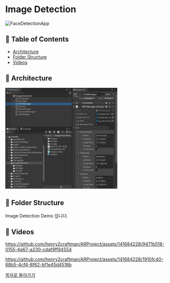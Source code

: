 # Image Detection
<img src="/Images/planeDetectionApp.jpg" width="25%" height="30%" title="px(픽셀) 크기 설정" alt="FaceDetectionApp"></img>

<h2 id="table-of-contents">📝 Table of Contents</h2>

- [Architecture](#architecture)
- [Folder Structure](#folder-structure)
- [Videos](#videos)


<h2 id="architecture">🌠 Architecture</h2>
<img src="/Images/imageDetection1.png" width="70%" height="70%" title="px(픽셀) 크기 설정" alt="Plane Detection"></img>

<h2 id="folder-structure">🌠 Folder Structure</h2>
 Image Detection Demo 입니다.

<h2 id="videos">🌠 Videos</h3>

https://github.com/henry2craftman/ARProject/assets/141684228/9471b518-0155-4a67-a230-cdaf9ff84554


https://github.com/henry2craftman/ARProject/assets/141684228/1910fc40-68b5-4cf4-8f62-bf1e45d4518b



[목차로 돌아가기](#table-of-contents)
